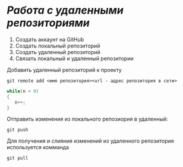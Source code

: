# ***Работа с удаленными репозиториями***
1. Создать аккаунт на GitHub
2. Создать локальный репозиторий
3. Создать удаленный репозиторий
4. Связать локальный и удаленный репозитории

 Добавить удаленный репозиторий к проекту
   ```
   git remote add <имя репозитория><url - адрес репозитория в сети>
   ```
```C#
while(n < 0)
{
   n++;
}
```
Отправить изменения из локального репозиория в удаленный:
```
git push
```

Для получения и слияния изменений из удаленного репозитория используется комманда 
```
git pull
```
